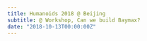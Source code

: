 ```yaml
---
title: Humanoids 2018 @ Beijing
subtitle: @ Workshop, Can we build Baymax?
date: "2018-10-13T00:00:00Z"
---
```

